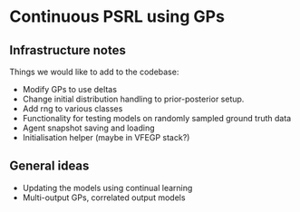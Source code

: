 # Continuous PSRL using GPs

## Infrastructure notes

Things we would like to add to the codebase:
* Modify GPs to use deltas
* Change initial distribution handling to prior-posterior setup.
* Add rng to various classes
* Functionality for testing models on randomly sampled ground truth data
* Agent snapshot saving and loading
* Initialisation helper (maybe in VFEGP stack?)


## General ideas

* Updating the models using continual learning
* Multi-output GPs, correlated output models